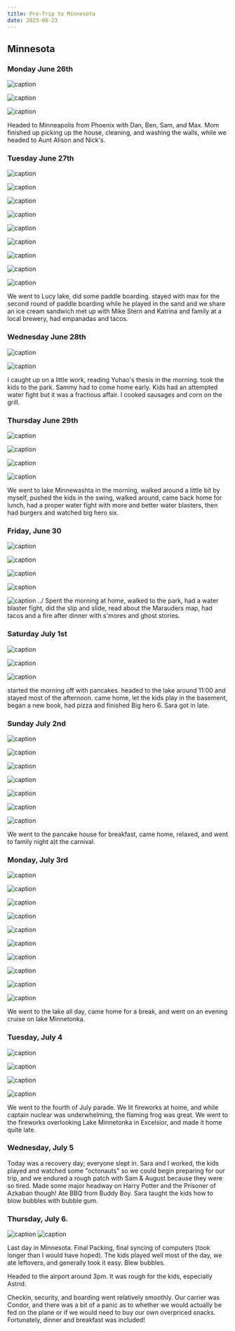 ```yaml
---
title: Pre-Trip to Minnesota
date: 2023-06-23
---
```


## Minnesota

### Monday June 26th

![caption](/images/travel/PXL_20230626_201001624.MP.jpg)

![caption](/images/travel/PXL_20230626_201005909.MP.jpg)

![caption](/images/travel/PXL_20230626_201013478.jpg)

Headed to Minneapolis from Phoenix with Dan, Ben, Sam, and Max.  Mom finished up picking up the house, cleaning, and washing the walls, while we headed to Aunt Alison and Nick's.

### Tuesday June 27th

![caption](/images/travel/PXL_20230627_123851879.jpg)

![caption](/images/travel/PXL_20230627_192757170.MP.jpg)

![caption](/images/travel/PXL_20230627_192809797.jpg)

![caption](/images/travel/PXL_20230627_195342823.jpg)

![caption](/images/travel/PXL_20230627_195838294.MP.jpg)

![caption](/images/travel/PXL_20230627_202151114.MP.jpg)

![caption](/images/travel/PXL_20230627_212358337.MP.jpg)

![caption](/images/travel/PXL_20230627_231953995.jpg)

![caption](/images/travel/PXL_20230627_232003085.jpg)

We went to Lucy lake, did some paddle boarding.  stayed with max for the second round of paddle boarding while he played in the sand and we share an ice cream sandwich  met up with Mike Stern and Katrina and family at a local brewery, had empanadas and tacos.

### Wednesday June 28th

![caption](/images/travel/PXL_20230628_002927536.MP.jpg)

![caption](/images/travel/PXL_20230628_041507364.jpg)

I caught up on a little work, reading Yuhao's thesis in the morning. took the kids to the park. Sammy had to come home early. Kids had an attempted water fight but it was a fractious affair.  I cooked sausages and corn on the grill.

### Thursday June 29th

![caption](/images/travel/PXL_20230629_151742499.jpg)

![caption](/images/travel/PXL_20230629_151753292.MP.jpg)

![caption](/images/travel/PXL_20230629_161227092.jpg)

![caption](/images/travel/PXL_20230629_200715705.jpg)

We went to lake Minnewashta in the morning, walked around a little bit by myself, pushed the kids in the swing, walked around, came back home for lunch, had a proper water fight with more and better water blasters, then had burgers and watched big hero six.

### Friday, June 30

![caption](/images/travel/PXL_20230630_001529081.MP.jpg)

![caption](/images/travel/PXL_20230630_001533948.jpg)

![caption](/images/travel/PXL_20230630_140253891.jpg)

![caption](/images/travel/PXL_20230630_184052954.jpg)

![caption](/images/travel/PXL_20230630_224202390.jpg)
../
Spent the morning at home, walked to the park, had a water blaster fight, did the slip and slide, read about the Marauders map, had tacos and a fire after dinner with s'mores and ghost stories.

### Saturday July 1st

![caption](/images/travel/PXL_20230701_015204927.jpg)

![caption](/images/travel/PXL_20230701_023824389.jpg)

![caption](/images/travel/PXL_20230701_040952016.jpg)

started the morning off with pancakes. headed to the lake around 11:00 and stayed most of the afternoon.  came home, let the kids play in the basement, began a new book, had pizza and finished Big hero 6.  Sara got in late.

### Sunday July 2nd

![caption](/images/travel/PXL_20230702_214049797.jpg)

![caption](/images/travel/PXL_20230702_214133781.jpg)

![caption](/images/travel/PXL_20230702_215040320.jpg)

![caption](/images/travel/PXL_20230702_215914908.jpg)

![caption](/images/travel/PXL_20230702_221038179.MP.jpg)

![caption](/images/travel/PXL_20230702_230138632.jpg)

![caption](/images/travel/PXL_20230702_232805189.jpg)

We went to the pancake house for breakfast, came home, relaxed, and went to family night a)t the carnival.

### Monday, July 3rd

![caption](/images/travel/PXL_20230703_130139774.jpg)

![caption](/images/travel/PXL_20230703_183922822.jpg)

![caption](/images/travel/IMG-20230703-WA0017.jpg)

![caption](/images/travel/IMG-20230703-WA0028.jpg)

![caption](/images/travel/IMG-20230703-WA0032.jpg)

![caption](/images/travel/IMG-20230703-WA0040.jpg)

![caption](/images/travel/IMG-20230703-WA0041.jpg)

![caption](/images/travel/IMG-20230703-WA0047.jpg)

![caption](/images/travel/IMG-20230703-WA0049.jpg)

![caption](/images/travel/IMG-20230703-WA0057.jpg)

We went to the lake all day, came home for a break, and went on an evening cruise on lake Minnetonka.

### Tuesday, July 4

![caption](/images/travel/PXL_20230704_194615223.jpg)

![caption](/images/travel/PXL_20230704_212827207.MP.jpg)

![caption](/images/travel/IMG-20230704-WA0012.jpg)

![caption](/images/travel/PXL_20230705_012008453.jpg)

We went to the fourth of July parade.  We lit fireworks at home, and while captain nuclear was underwhelming, the flaming frog was great.  We went to the fireworks overlooking Lake Minnetonka in Excelsior, and made it home quite late.

### Wednesday, July 5

Today was a recovery day; everyone slept in.  Sara and I worked, the kids played and watched some "octonauts" so we could begin preparing for our trip, and we endured a rough patch with Sam & August because they were so tired.  Made some major headway on Harry Potter and the Prisoner of Azkaban though!  Ate BBQ from Buddy Boy.  Sara taught the kids how to blow bubbles with bubble gum.

### Thursday, July 6.  

![caption](/images/travel/PXL_20230706_205824641.jpg) 
![caption](/images/travel/PXL_20230706_210211799.MP.jpg) 

Last day in Minnesota.  Final Packing, final syncing of computers (took longer than I would have hoped).  The kids played well most of the day, we ate leftovers, and generally took it easy.  Blew bubbles.

Headed to the airport around 3pm.  It was rough for the kids, especially Astrid.  

Checkin, security, and boarding went relatively smoothly.  Our carrier was Condor, and there was a bit of a panic as to whether we would actually be fed on the plane or if we would need to buy our own overpriced snacks.  Fortunately, dinner and breakfast was included!


